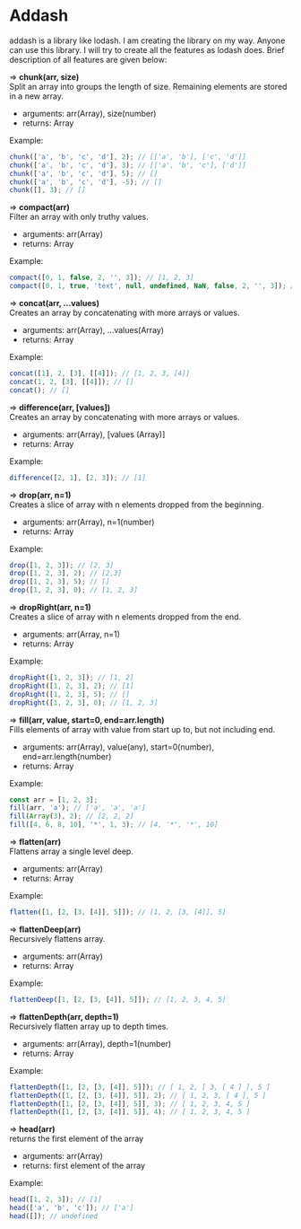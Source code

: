 # Addash

addash is a library like lodash. I am creating the library on my way. Anyone can use this library. I will try to create all the features as lodash does. Brief description of all features are given below:

=> **chunk(arr, size)**  
Split an array into groups the length of size. Remaining elements are stored in a new array.

- arguments: arr(Array), size(number)
- returns: Array

Example:

```js
chunk(['a', 'b', 'c', 'd'], 2); // [['a', 'b'], ['c', 'd']]
chunk(['a', 'b', 'c', 'd'], 3); // [['a', 'b', 'c'], ['d']]
chunk(['a', 'b', 'c', 'd'], 5); // []
chunk(['a', 'b', 'c', 'd'], -5); // []
chunk([], 3); // []
```

=> **compact(arr)**  
Filter an array with only truthy values.

- arguments: arr(Array)
- returns: Array

Example:

```js
compact([0, 1, false, 2, '', 3]); // [1, 2, 3]
compact([0, 1, true, 'text', null, undefined, NaN, false, 2, '', 3]); // [1, true, 'text', 2, 3]
```

=> **concat(arr, ...values)**  
Creates an array by concatenating with more arrays or values.

- arguments: arr(Array), ...values(Array)
- returns: Array

Example:

```js
concat([1], 2, [3], [[4]]); // [1, 2, 3, [4]]
concat(1, 2, [3], [[4]]); // []
concat(); // []
```

=> **difference(arr, [values])**  
Creates an array by concatenating with more arrays or values.

- arguments: arr(Array), [values (Array)]
- returns: Array

Example:

```js
difference([2, 1], [2, 3]); // [1]
```

=> **drop(arr, n=1)**  
Creates a slice of array with n elements dropped from the beginning.

- arguments: arr(Array), n=1(number)
- returns: Array

Example:

```js
drop([1, 2, 3]); // [2, 3]
drop([1, 2, 3], 2); // [2,3]
drop([1, 2, 3], 5); // []
drop([1, 2, 3], 0); // [1, 2, 3]
```

=> **dropRight(arr, n=1)**  
Creates a slice of array with n elements dropped from the end.

- arguments: arr(Array, n=1)
- returns: Array

Example:

```js
dropRight([1, 2, 3]); // [1, 2]
dropRight([1, 2, 3], 2); // [1]
dropRight([1, 2, 3], 5); // []
dropRight([1, 2, 3], 0); // [1, 2, 3]
```

=> **fill(arr, value, start=0, end=arr.length)**  
Fills elements of array with value from start up to, but not including end.

- arguments: arr(Array), value(any), start=0(number), end=arr.length(number)
- returns: Array

Example:

```js
const arr = [1, 2, 3];
fill(arr, 'a'); // ['a', 'a', 'a']
fill(Array(3), 2); // [2, 2, 2]
fill([4, 6, 8, 10], '*', 1, 3); // [4, '*', '*', 10]
```

=> **flatten(arr)**  
Flattens array a single level deep.

- arguments: arr(Array)
- returns: Array

Example:

```js
flatten([1, [2, [3, [4]], 5]]); // [1, 2, [3, [4]], 5]
```

=> **flattenDeep(arr)**  
Recursively flattens array.

- arguments: arr(Array)
- returns: Array

Example:

```js
flattenDeep([1, [2, [3, [4]], 5]]); // [1, 2, 3, 4, 5]
```

=> **flattenDepth(arr, depth=1)**  
Recursively flatten array up to depth times.

- arguments: arr(Array), depth=1(number)
- returns: Array

Example:

```js
flattenDepth([1, [2, [3, [4]], 5]]); // [ 1, 2, [ 3, [ 4 ] ], 5 ]
flattenDepth([1, [2, [3, [4]], 5]], 2); // [ 1, 2, 3, [ 4 ], 5 ]
flattenDepth([1, [2, [3, [4]], 5]], 3); // [ 1, 2, 3, 4, 5 ]
flattenDepth([1, [2, [3, [4]], 5]], 4); // [ 1, 2, 3, 4, 5 ]
```

=> **head(arr)**  
returns the first element of the array

- arguments: arr(Array)
- returns: first element of the array

Example:

```js
head([1, 2, 3]); // [1]
head(['a', 'b', 'c']); // ['a']
head([]); // undefined
```

